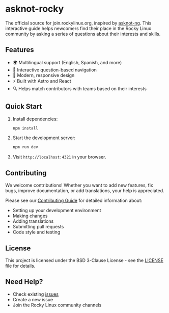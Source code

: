 # asknot-rocky

The official source for join.rockylinux.org, inspired by [asknot-ng](https://github.com/fedora-infra/asknot-ng). This interactive guide helps newcomers find their place in the Rocky Linux community by asking a series of questions about their interests and skills.

## Features

- 🌍 Multilingual support (English, Spanish, and more)
- 🎯 Interactive question-based navigation
- 🎨 Modern, responsive design
- ⚡ Built with Astro and React
- 🔍 Helps match contributors with teams based on their interests

## Quick Start

1. Install dependencies:

   ```bash
   npm install
   ```

2. Start the development server:

   ```bash
   npm run dev
   ```

3. Visit `http://localhost:4321` in your browser.

## Contributing

We welcome contributions! Whether you want to add new features, fix bugs, improve documentation, or add translations, your help is appreciated.

Please see our [Contributing Guide](CONTRIBUTING.md) for detailed information about:

- Setting up your development environment
- Making changes
- Adding translations
- Submitting pull requests
- Code style and testing

## License

This project is licensed under the BSD 3-Clause License - see the [LICENSE](LICENSE) file for details.

## Need Help?

- Check existing [issues](https://github.com/rocky-linux/asknot-rocky/issues)
- Create a new issue
- Join the Rocky Linux community channels
